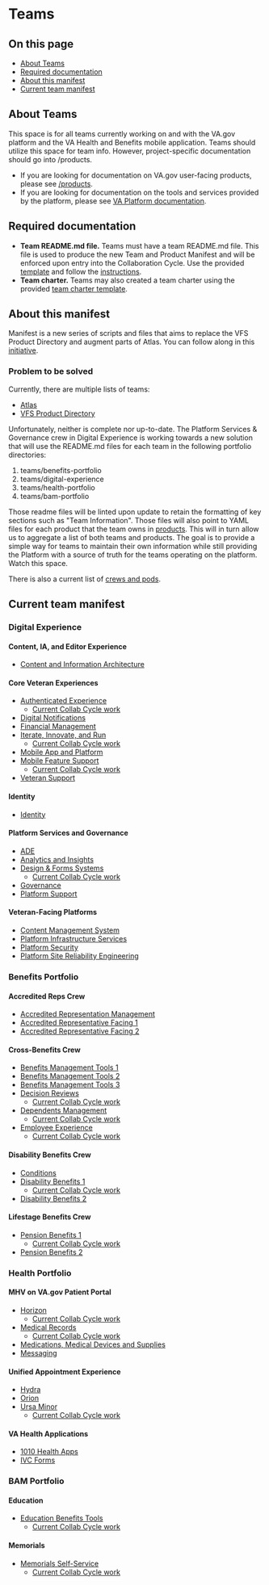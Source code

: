 # Teams

## On this page

- [About Teams](#about-teams)
- [Required documentation](#required-documentation)
- [About this manifest](#about-this-manifest)
- [Current team manifest](#current-team-manifest)

## About Teams

This space is for all teams currently working on and with the VA.gov platform and the VA Health and Benefits mobile application. Teams should utilize this space for team info. However, project-specific documentation should go into /products.

- If you are looking for documentation on VA.gov user-facing products, please see [/products](../products/README.md).
- If you are looking for documentation on the tools and services provided by the platform, please see [VA Platform documentation](https://depo-platform-documentation.scrollhelp.site/).

## Required documentation

- **Team README.md file.** Teams must have a team README.md file. This file is used to produce the new Team and Product Manifest and will be enforced upon entry into the Collaboration Cycle. Use the provided [template](team-readme-template.md) and follow the [instructions](team-readme-instructions.md).
- **Team charter.** Teams may also created a team charter using the provided [team charter template](https://github.com/department-of-veterans-affairs/va.gov-team/blob/master/platform/product-management/team-charter-template.md).

## About this manifest

Manifest is a new series of scripts and files that aims to replace the VFS Product Directory and augment parts of Atlas. You can follow along in this [initiative](https://github.com/department-of-veterans-affairs/va.gov-team/issues/59141).

### Problem to be solved

Currently, there are multiple lists of teams:

- [Atlas](https://www.va.gov/atlas/)
- [VFS Product Directory](https://depo-platform-documentation.scrollhelp.site/getting-started/vfs-product-directory)

Unfortunately, neither is complete nor up-to-date. The Platform Services & Governance crew in Digital Experience is working towards a new solution that will use the README.md files for each team in the following portfolio directories:

1. teams/benefits-portfolio
2. teams/digital-experience
3. teams/health-portfolio
4. teams/bam-portfolio

Those readme files will be linted upon update to retain the formatting of key sections such as "Team Information". Those files will also point to YAML files for each product that the team owns in [products](../products/). This will in turn allow us to aggregate a list of both teams and products. The goal is to provide a simple way for teams to maintain their own information while still providing the Platform with a source of truth for the teams operating on the platform. Watch this space.

There is also a current list of [crews and pods](crews-and-pods.md).

## Current team manifest

### Digital Experience

#### Content, IA, and Editor Experience

- [Content and Information Architecture](digital-experience/content-and-information-architecture/README.md)

#### Core Veteran Experiences

- [Authenticated Experience](digital-experience/authenticated-experience/README.md)
  - [Current Collab Cycle work](https://github.com/orgs/department-of-veterans-affairs/projects/998/views/15?filterQuery=label%3A%22authenticated-experience%22+status%3A%22In+Progress%22)
- [Digital Notifications](digital-experience/digital-notifications/README.md)
- [Financial Management](digital-experience/financial-management/README.md)
- [Iterate, Innovate, and Run](digital-experience/iterate-innovate-and-run/README.md)
  - [Current Collab Cycle work](https://github.com/orgs/department-of-veterans-affairs/projects/998/views/15?filterQuery=label%3A%22va-iir%22+status%3A%22In+Progress%22)
- [Mobile App and Platform](digital-experience/mobile-app-and-platform/README.md)
- [Mobile Feature Support](digital-experience/mobile-feature-support/README.md)
  - [Current Collab Cycle work](https://github.com/orgs/department-of-veterans-affairs/projects/998/views/15?filterQuery=label%3A%22team-MFS%22+status%3A%22In+Progress%22)
- [Veteran Support](digital-experience/veteran-support/README.md)

#### Identity

- [Identity](digital-experience/identity/README.md)

#### Platform Services and Governance

- [ADE](digital-experience/ADE/README.md)
- [Analytics and Insights](digital-experience/analytics-and-insights/README.md)
- [Design & Forms Systems](digital-experience/design-forms-systems/README.md)
  - [Current Collab Cycle work](https://github.com/orgs/department-of-veterans-affairs/projects/998/views/15?filterQuery=label%3A%22platform-design-system-team%22+status%3A%22In+Progress%22)
- [Governance](digital-experience/governance/README.md)
- [Platform Support](digital-experience/platform-support/README.md)

#### Veteran-Facing Platforms

- [Content Management System](digital-experience/cms/README.md)
- [Platform Infrastructure Services](digital-experience/platform-infrastructure-services/README.md)
- [Platform Security](digital-experience/platform-security/README.md)
- [Platform Site Reliability Engineering](digital-experience/platform-sre/README.md)

### Benefits Portfolio

#### Accredited Reps Crew

- [Accredited Representation Management](benefits-portfolio/accredited-representation-management/README.md)
- [Accredited Representative Facing 1](benefits-portfolio/accredited-representatitive-facing-1/README.md)
- [Accredited Representative Facing 2](benefits-portfolio/accredited-representatitive-facing-2/README.md)

#### Cross-Benefits Crew

- [Benefits Management Tools 1](benefits-portfolio/benefits-management-tools-1/README.md)
- [Benefits Management Tools 2](benefits-portfolio/benefits-management-tools-2/README.md)
- [Benefits Management Tools 3](benefits-portfolio/benefits-management-tools-3/README.md)
- [Decision Reviews](benefits-portfolio/decision-reviews/README.md)
  - [Current Collab Cycle work](https://github.com/orgs/department-of-veterans-affairs/projects/998/views/15?filterQuery=label%3A%22Decision-Reviews-Team%22+status%3A%22In+Progress%22)
- [Dependents Management](benefits-portfolio/dependents-management/README.md)
  - [Current Collab Cycle work](https://github.com/orgs/department-of-veterans-affairs/projects/998/views/15?filterQuery=label%3A%22dependents-benefits%22+status%3A%22In+Progress%22)
- [Employee Experience](benefits-portfolio/employee-experience/README.md)
  - [Current Collab Cycle work](https://github.com/orgs/department-of-veterans-affairs/projects/998/views/15?filterQuery=label%3A%22Employee+Experience%22+status%3A%22In+Progress%22)

#### Disability Benefits Crew

- [Conditions](benefits-portfolio/conditions/README.md)
- [Disability Benefits 1](benefits-portfolio/disability-benefits-1/README.md)
  - [Current Collab Cycle work](https://github.com/orgs/department-of-veterans-affairs/projects/998/views/15?filterQuery=label%3A%22disability-benefits%22+status%3A%22In+Progress%22)
- [Disability Benefits 2](benefits-portfolio/disability-benefits-2/README.md)

#### Lifestage Benefits Crew

- [Pension Benefits 1](benefits-portfolio/pension-benefits-1/README.md)
  - [Current Collab Cycle work](https://github.com/orgs/department-of-veterans-affairs/projects/998/views/15?filterQuery=label%3A%22benefits-pension%22+status%3A%22In+Progress%22)
- [Pension Benefits 2](benefits-portfolio/pension-benefits-2/README.md)

### Health Portfolio

#### MHV on VA.gov Patient Portal

- [Horizon](health-portfolio/horizon/README.md)
  - [Current Collab Cycle work](https://github.com/orgs/department-of-veterans-affairs/projects/998/views/15?filterQuery=label%3A%22mhv-horizon%22+status%3A%22In+Progress%22)
- [Medical Records](health-portfolio/medical-records/README.md)
  - [Current Collab Cycle work](https://github.com/orgs/department-of-veterans-affairs/projects/998/views/15?filterQuery=label%3A%22TEAM-mhv-medical-records%22+status%3A%22In+Progress%22)
- [Medications, Medical Devices and Supplies](health-portfolio/medications-medical-devices-supplies/README.md)
- [Messaging](health-portfolio/messaging/README.md)

#### Unified Appointment Experience

- [Hydra](health-portfolio/hydra/README.md)
- [Orion](health-portfolio/orion/README.md)
- [Ursa Minor](health-portfolio/ursa-minor/README.md)
  - [Current Collab Cycle work](https://github.com/orgs/department-of-veterans-affairs/projects/998/views/15?filterQuery=label%3A%22appointments%22+status%3A%22In+Progress%22)

#### VA Health Applications

- [1010 Health Apps](health-portfolio/1010-health-apps/README.md)
- [IVC Forms](health-portfolio/ivc-forms/README.md)

### BAM Portfolio

#### Education

- [Education Benefits Tools](bam-portfolio/education-benefits-tools/README.md)
  - [Current Collab Cycle work](https://github.com/orgs/department-of-veterans-affairs/projects/998/views/15?filterQuery=label%3A%22gi-comparison-tool%22+status%3A%22In+Progress%22)

#### Memorials

- [Memorials Self-Service](bam-portfolio/memorials-self-service/README.md)
  - [Current Collab Cycle work](https://github.com/orgs/department-of-veterans-affairs/projects/998/views/15?filterQuery=label%3A%22bah-mbs-selfserv%22+status%3A%22In+Progress%22)
